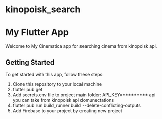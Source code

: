 # kinopoisk_search

# My Flutter App

Welcome to My Cinematica app for searching cinema from kinopoisk api.

## Getting Started

To get started with this app, follow these steps:

1. Clone this repository to your local machine
2. flutter pub get
3. Add secrets.env file to project main folder:
  API_KEY=*********
  api ypu can take from kinopoisk api domunectations
4. flutter pub run build_runner build --delete-conflicting-outputs
5. Add Firebase to your project by creating new project
